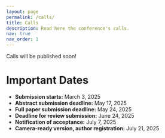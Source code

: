 ```yaml
---
layout: page
permalink: /calls/
title: Calls
description: Read here the conference's calls.
nav: true
nav_order: 1
---
```


Calls will be published soon!

# Important Dates

- **Submission starts:** March 3, 2025
- **Abstract submission deadline:** May 17, 2025
- **Full paper submission deadline:** May 24, 2025
- **Deadline for review submission:** June 24, 2025
- **Notification of acceptance:** July 7, 2025
- **Camera-ready version, author registration:** July 21, 2025
